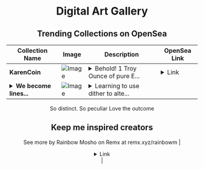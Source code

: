 <div align="center">

# Digital Art Gallery

## Trending Collections on OpenSea

| Collection Name                       | Image                                                                                     | Description                       | OpenSea Link                                                                                          |
|---------------------------------------|-------------------------------------------------------------------------------------------|-----------------------------------|--------------------------------------------------------------------------------------------------------|
| **KarenCoin** | ![Image](https://i.seadn.io/s/raw/files/7cec3652bd47bc529d9dec668de954cf.jpg?w=500&auto=format?w=200&auto=format) | <details><summary>Behold! 1 Troy Ounce of pure E...</summary>Behold! 1 Troy Ounce of pure Elon Musk Karen Coin goodness. Let that sink in.</details> | <details><summary>Link</summary>[KarenCoin](https://opensea.io/collection/karencoin-1)</details> |
| **<details><summary>We become lines...</summary>We become lines and dots</details>** | ![Image](https://i.seadn.io/s/raw/files/f8f28cff6be7513cfaa6eb9f801305ec.png?w=500&auto=format?w=200&auto=format) | <details><summary>Learning to use dither to alte...</summary>Learning to use dither to alter photos/graphics
So distinct. So peculiar
Love the outcome

Keep me inspired creators
--
See more by Rainbow Mosho on Remx at remx.xyz/rainbowm</details> | <details><summary>Link</summary>[We become lines and dots](https://opensea.io/collection/we-become-lines-and-dots)</details> |

</div>